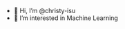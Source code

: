 - 👋 Hi, I’m @christy-isu
- 👀 I’m interested in Machine Learning

<!---
christy-isu/christy-isu is a ✨ special ✨ repository because its `README.md` (this file) appears on your GitHub profile.
You can click the Preview link to take a look at your changes.
--->
